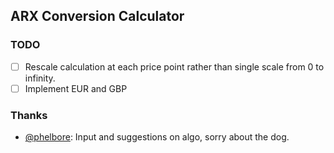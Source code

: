 ## ARX Conversion Calculator

### TODO
- [ ] Rescale calculation at each price point rather than single scale from 0 to infinity.
- [ ] Implement EUR and GBP

### Thanks
 - [@phelbore](https://github.com/phelbore): Input and suggestions on algo, sorry about the dog.

